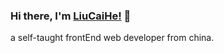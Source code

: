 ### Hi there, I'm [LiuCaiHe!](https://lang.so) 👋

a self-taught frontEnd web developer from china.




